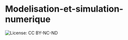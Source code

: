 # Modelisation-et-simulation-numerique
![License: CC BY-NC-ND](https://img.shields.io/badge/License-CC%20BY--NC--ND%204.0-blue.svg)
